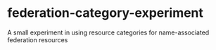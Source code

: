 # federation-category-experiment
A small experiment in using resource categories for name-associated federation resources
